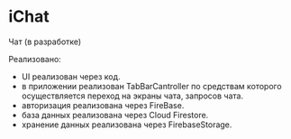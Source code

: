 # iChat

Чат (в разработке)

Реализовано:
- UI реализован через код.
- в приложении реализован TabBarCantroller по средствам которого осуществляется переход
на экраны чата, запросов чата.
- авторизация реализована через FireBase.
- база данных реализована через Cloud Firestore.
- хранение данных реализована через FirebaseStorage.
